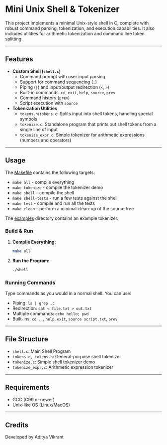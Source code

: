 # Mini Unix Shell & Tokenizer

This project implements a minimal Unix-style shell in C, complete with robust command parsing, tokenization, and execution capabilities. It also includes utilities for arithmetic tokenization and command line token splitting.

---

## Features

- **Custom Shell (`shell.c`)**
  - Command prompt with user input parsing
  - Support for command sequencing (`;`)
  - Piping (`|`) and input/output redirection (`<`, `>`)
  - Built-in commands: `cd`, `exit`, `help`, `source`, `prev`
  - Command history (`prev`)
  - Script execution with `source`
- **Tokenization Utilities**
  - `tokens.h`/`tokens.c`: Splits input into shell tokens, handling special symbols
  - `tokenize.c`: Standalone program that prints out shell tokens from a single line of input
  - `tokenize_expr.c`: Simple tokenizer for arithmetic expressions (numbers and operators)

---

## Usage

The [Makefile](Makefile) contains the following targets:

- `make all` - compile everything
- `make tokenize` - compile the tokenizer demo
- `make shell` - compile the shell
- `make shell-tests` - run a few tests against the shell
- `make test` - compile and run all the tests
- `make clean` - perform a minimal clean-up of the source tree


The [examples](examples/) directory contains an example tokenizer. 


### Build & Run

1. **Compile Everything:**  
   ```bash
   make all

2. **Run the Program:**  
   ```bash
   ./shell

### Running Commands
Type commands as you would in a normal shell. You can use:
- Piping: `ls | grep .c`
- Redirection: `cat < file.txt > out.txt`
- Multiple commands: `echo hello; pwd`
- Built-ins: `cd ..`, `help`, `exit`, `source script.txt`, `prev`

---

## File Structure
- `shell.c`: Main Shell Program
- `tokens.c, tokens.h`: General-purpose shell tokenizer
- `tokenize.c`: Simple shell tokenizer demo
- `tokenize_expr.c`: Arithmetic expression tokenizer

---

## Requirements
- GCC (C99 or newer)
- Unix-like OS (Linux/MacOS)

---

## Credits
Developed by Aditya Vikrant
